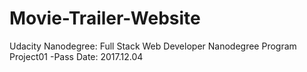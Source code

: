 # Movie-Trailer-Website
Udacity Nanodegree: Full Stack Web Developer Nanodegree Program Project01
-Pass Date: 2017.12.04

